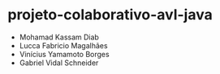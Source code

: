 # projeto-colaborativo-avl-java

- Mohamad Kassam Diab
- Lucca Fabricio Magalhães
- Vinícius Yamamoto Borges
- Gabriel Vidal Schneider
